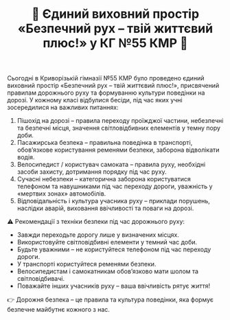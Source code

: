 ﻿---
title: 🚦 Єдиний виховний простір «Безпечний рух – твій життєвий плюс!» у КГ №55 КМР 🚦
---

Сьогодні в Криворізькій гімназії №55 КМР було проведено єдиний виховний простір «Безпечний рух – твій життєвий плюс!», присвячений правилам дорожнього руху та формуванню культури поведінки на дорозі.
У кожному класі відбулися бесіди, під час яких учні зосередилися на важливих питаннях:

1. Пішохід на дорозі – правила переходу проїжджої частини, небезпечні та безпечні місця, значення світловідбивних елементів у темну пору доби.
1. Пасажирська безпека – правильна поведінка в транспорті, обов’язкове користування ременями безпеки, заборона відволікати водія.
1. Велосипедист / користувач самоката – правила руху, необхідні засоби захисту, дотримання порядку під час руху.
1. Сучасні небезпеки – категорична заборона користуватися телефоном та навушниками під час переходу дороги, уважність у «мертвих зонах» автомобілів.
1. Відповідальність і культура учасника руху – приклади порушень, наслідки аварій, виховання ввічливості та поваги на дорозі.

⚠️ Рекомендації з техніки безпеки під час дорожнього руху:

- Завжди переходьте дорогу лише у визначених місцях.
- Використовуйте світловідбивні елементи у темний час доби.
- Будьте уважними – не користуйтеся телефоном під час переходу дороги.
- У транспорті користуйтеся ременями безпеки.
- Велосипедистам і самокатникам обов’язково мати шолом та світловідбивачі.
- Поважайте інших учасників руху – ваша ввічливість рятує життя!

👉 Дорожня безпека – це правила та культура поведінки, яка формує безпечне майбутнє кожного з нас.

<slideshow />